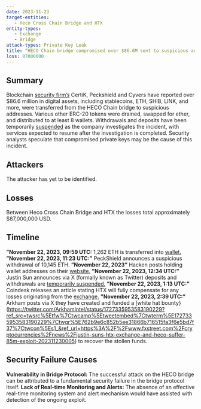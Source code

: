 ```yaml
---
date: 2023-11-23
target-entities: 
   - Heco Cross Chain Bridge and HTX
entity-types:  
   - Exchange
   - Bridge
attack-types: Private Key Leak
title: “HECO Chain bridge compromised over $86.6M sent to suspicious addresses”
loss: 87000000
---
```


## Summary

Blockchain [security firm’s](https://blockworks.co/news/htx-hack-ethereum-crypto-assets) CertiK, Peckshield and Cyvers have reported over $86.6 million in digital assets, including stablecoins, ETH, SHIB, LINK, and more, were transferred from the HECO Chain bridge to suspicious addresses. Various other ERC-20 tokens were drained, swapped for ether, and distributed to at least 8 wallets. Withdrawals and deposits have been temporarily [suspended](https://cointelegraph.com/news/heco-chain-bridge-hack-86-million-lost) as the company investigates the incident, with services expected to resume after the investigation is completed. Security analysts speculate that compromised private keys may be the cause of this incident.

## Attackers

The attacker has yet to be identified. 

## Losses

Between Heco Cross Chain Bridge and HTX the losses total approximately $87,000,000 USD.

## Timeline

**”November 22, 2023, 09:59 UTC:** 1,262 ETH is transferred into [wallet.](https://etherscan.io/tx/0xbb6fe88427c2f3bc179075109d47a805dcfedab0e475eaca0d979311873e131b)  
**”November 22, 2023, 11:23 UTC:”** PeckShield announces a suspicious withdrawal of 10,145 ETH. 
**”November 22, 2023”** Hacken posts holding wallet addresses on their [website.](https://hacken.io/insights/heco-bridge-hack-explained/)
**”November 22, 2023, 12:34 UTC:”** Justin Sun announces via X (formally known as Twitter) deposits and withdrawals are [temporarily suspended.](https://twitter.com/justinsuntron/status/1727304656622326180) 
**”November 22, 2023, 1:13 UTC:”** Coindesk releases an article stating HTX will fully compensate for any losses originating from the [exchange.](https://www.coindesk.com/tech/2023/11/22/justin-sun-confirms-htx-heco-chain-exploited-after-100m-in-suspicious-transfers/)
**”November 22, 2023, 2:39 UTC:”** Arkham posts via X they have created and funded a [white hat bounty}(https://twitter.com/ArkhamIntel/status/1727335953583190229?ref_src=twsrc%5Etfw%7Ctwcamp%5Etweetembed%7Ctwterm%5E1727335953583190229%7Ctwgr%5E762b9e6c852b5ee31866b716515fa3f6e5bd7f37%7Ctwcon%5Es1_&ref_url=https%3A%2F%2Fwww.fxstreet.com%2Fcryptocurrencies%2Fnews%2Fjustin-suns-htx-exchange-and-heco-suffer-85m-exploit-202311230005) to recover the stollen funds.  

## Security Failure Causes

**Vulnerability in Bridge Protocol:** The successful attack on the HECO bridge can be attributed to a fundamental security failure in the bridge protocol itself. 
**Lack of Real-time Monitoring and Alerts:** The absence of an effective real-time monitoring system and alert mechanism would have assisted with detection of the ongoing exploit.
